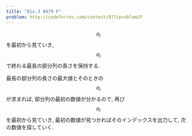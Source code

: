 ```yaml
---
title: "Div.3 #479 F"
problem: http://codeforces.com/contest/977/problem/F
---
```

$$ a_i $$ を最初から見ていき, $$ a_i $$ で終わる最長の部分列の長さを保持する.

最長の部分列の長さの最大値とそのときの $$ a_i $$ が求まれば, 部分列の最初の数値が分かるので, 再び $$ a_i $$ を最初から見ていき, 最初の数値が見つかればそのインデックスを出力して, 次の数値を探していく.
